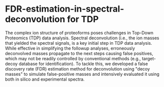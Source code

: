 # FDR-estimation-in-spectral-deconvolution for TDP
The complex ion structure of proteoforms poses challenges in Top-Down Proteomics (TDP) data analysis. Spectral deconvolution (i.e., the ion masses that yielded the spectral signals, is a key initial step in TDP data analysis. While effective in simplifying the followup analyses, erroneously deconvolved masses propagate to the next steps causing false positives, which may not be readily controlled by conventional methods (e.g., target-decoy database for identification). To tackle this, we developed a false discovery rate (FDR) estimation method for deconvolution using "decoy masses" to simulate false-positive masses and intensively evaluated it using both in silico and experimental spectra. 


